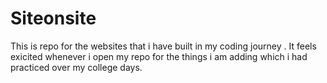 # Siteonsite
This is repo for the websites that i  have built in my coding journey . It feels exicited whenever i open my repo for the things  i am adding which i had practiced over my college days.
